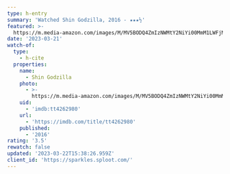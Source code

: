 ```yaml
---
type: h-entry
summary: 'Watched Shin Godzilla, 2016 - ★★★½'
featured: >-
  https://m.media-amazon.com/images/M/MV5BODQ4ZmIzNWMtY2NiYi00MmM1LWFjMGQtMDE0Nzc1NzhjNjEyXkEyXkFqcGdeQXVyNDUwNzM4MzQ@._V1_SX300.jpg
date: '2023-03-21'
watch-of:
  type:
    - h-cite
  properties:
    name:
      - Shin Godzilla
    photo:
      - >-
        https://m.media-amazon.com/images/M/MV5BODQ4ZmIzNWMtY2NiYi00MmM1LWFjMGQtMDE0Nzc1NzhjNjEyXkEyXkFqcGdeQXVyNDUwNzM4MzQ@._V1_SX300.jpg
    uid:
      - 'imdb:tt4262980'
    url:
      - 'https://imdb.com/title/tt4262980'
    published:
      - '2016'
rating: '3.5'
rewatch: false
updated: '2023-03-22T15:38:26.959Z'
client_id: 'https://sparkles.sploot.com/'
---
```


